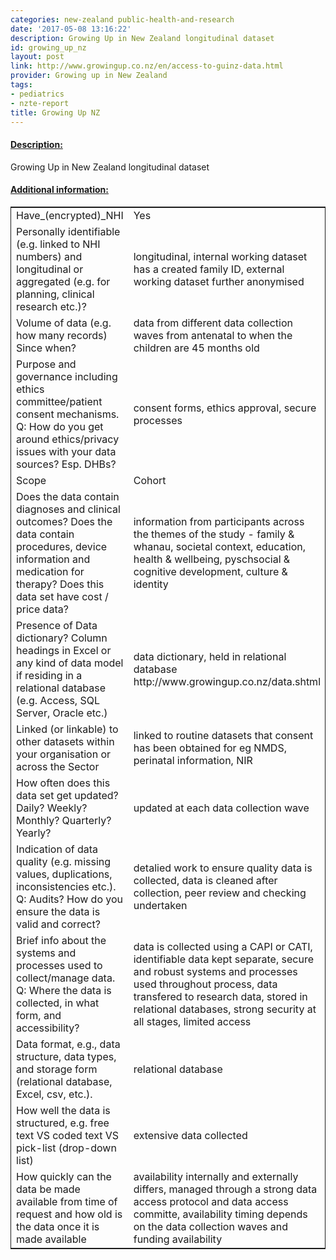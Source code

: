 ```yaml
---
categories: new-zealand public-health-and-research
date: '2017-05-08 13:16:22'
description: Growing Up in New Zealand longitudinal dataset
id: growing_up_nz
layout: post
link: http://www.growingup.co.nz/en/access-to-guinz-data.html
provider: Growing up in New Zealand
tags:
- pediatrics
- nzte-report
title: Growing Up NZ
---
```



 <h4> <u>Description:</u> </h4>
Growing Up in New Zealand longitudinal dataset
 <h4> <u>Additional information:</u> </h4>
 <table style="border: 1px solid">
 <tr> <td width="40%">Have_(encrypted)_NHI</td> <td>Yes</td> </tr>
 <tr> <td width="40%">Personally identifiable (e.g. linked to NHI numbers) and longitudinal or aggregated (e.g. for planning, clinical research etc.)?</td> <td>longitudinal, internal working dataset has a created family ID, external working dataset further anonymised</td> </tr>
 <tr> <td width="40%">Volume of data (e.g. how many records)
Since when?</td> <td>data from different data collection waves from antenatal to when the children are 45 months old</td> </tr>
 <tr> <td width="40%">Purpose and governance including ethics committee/patient consent mechanisms. Q: How do you get around ethics/privacy issues with your data sources? Esp. DHBs?</td> <td>consent forms, ethics approval, secure processes</td> </tr>
 <tr> <td width="40%">Scope</td> <td>Cohort</td> </tr>
 <tr> <td width="40%">Does the data contain diagnoses and clinical outcomes?
Does the data contain procedures, device information and medication for therapy?
Does this data set have cost / price data?</td> <td>information from participants across the themes of the study - family & whanau, societal context, education, health & wellbeing, pyschsocial & cognitive development, culture & identity</td> </tr>
 <tr> <td width="40%">Presence of Data dictionary? Column headings in Excel or any kind of data model if residing in a relational database (e.g. Access, SQL Server, Oracle etc.) </td> <td>data dictionary, held in relational database
http://www.growingup.co.nz/data.shtml</td> </tr>
 <tr> <td width="40%">Linked (or linkable) to other datasets within your organisation or across the Sector</td> <td>linked to routine datasets that consent has been obtained for eg NMDS, perinatal information, NIR</td> </tr>
 <tr> <td width="40%">How often does this data set get updated? Daily? Weekly? Monthly? Quarterly? Yearly?</td> <td>updated at each data collection wave</td> </tr>
 <tr> <td width="40%">Indication of data quality (e.g. missing values, duplications, inconsistencies etc.). Q: Audits? How do you ensure the data is valid and correct?</td> <td>detalied work to ensure quality data is collected, data is cleaned after collection, peer review and checking undertaken</td> </tr>
 <tr> <td width="40%">Brief info about the systems and processes used to collect/manage data. Q: Where the data is collected, in what form, and accessibility?</td> <td>data is collected using a CAPI or CATI, identifiable data kept separate, secure and robust systems and processes used throughout process, data transfered to research data, stored in relational databases, strong security at all stages, limited access</td> </tr>
 <tr> <td width="40%">Data format, e.g., data structure, data types, and storage form (relational database, Excel, csv, etc.).</td> <td>relational database</td> </tr>
 <tr> <td width="40%">How well the data is structured, e.g. free text VS coded text VS pick-list (drop-down list)</td> <td>extensive data collected</td> </tr>
 <tr> <td width="40%">How quickly can the data be made available from time of request and how old is the data once it is made available</td> <td>availability internally and externally differs, managed through a strong data access protocol and data access committe, availability timing depends on the data collection waves and funding availability</td> </tr>
 </table>